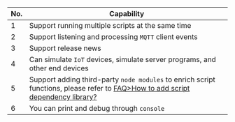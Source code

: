 | No. | Capability                                                                                                                                                                   |
| --- | ---------------------------------------------------------------------------------------------------------------------------------------------------------------------------- |
| 1   | Support running multiple scripts at the same time                                                                                                                            |
| 2   | Support listening and processing `MQTT` client events                                                                                                                        |
| 3   | Support release news                                                                                                                                                         |
| 4   | Can simulate `IoT` devices, simulate server programs, and other end devices                                                                                                  |
| 5   | Support adding third-party `node modules` to enrich script functions, please refer to [FAQ>How to add script dependency library?](en/question/how-to-add-support-modules.md) |
| 6   | You can print and debug through `console`                                                                                                                                    |
